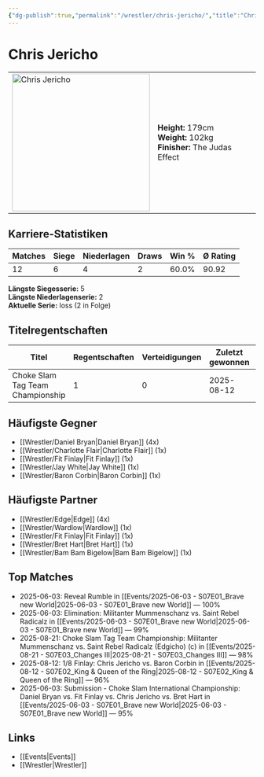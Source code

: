 ```yaml
---
{"dg-publish":true,"permalink":"/wrestler/chris-jericho/","title":"Chris Jericho","tags":["wrestler"],"noteIcon":""}
---
```



# Chris Jericho

<table>
        <tr>
        <td><img src="https://github.com/CptSpaulding1980/choke-slam-wrestling/releases/download/images/Chris_Jericho.png" width="280" alt="Chris Jericho"></td>
        <td>
        <b>Height:</b> 179cm<br>
        <b>Weight:</b> 102kg<br>
        <b>Finisher:</b> The Judas Effect<br>
        </td>
        </tr>
        </table>
        
## Karriere-Statistiken

| Matches | Siege | Niederlagen | Draws | Win % | Ø Rating |
|---------|-------|-------------|-------|-------|-----------|
| 12 | 6 | 4 | 2 | 60.0% | 90.92 |

**Längste Siegesserie:** 5<br>**Längste Niederlagenserie:** 2<br>**Aktuelle Serie:** loss (2 in Folge)

## Titelregentschaften
| Titel | Regentschaften | Verteidigungen | Zuletzt gewonnen | Aktuell |
|-------|---------------|----------------|------------------|---------|
| Choke Slam Tag Team Championship | 1 | 0 | 2025-08-12 |  |


## Häufigste Gegner
- [[Wrestler/Daniel Bryan\|Daniel Bryan]] (4x)
- [[Wrestler/Charlotte Flair\|Charlotte Flair]] (1x)
- [[Wrestler/Fit Finlay\|Fit Finlay]] (1x)
- [[Wrestler/Jay White\|Jay White]] (1x)
- [[Wrestler/Baron Corbin\|Baron Corbin]] (1x)

## Häufigste Partner
- [[Wrestler/Edge\|Edge]] (4x)
- [[Wrestler/Wardlow\|Wardlow]] (1x)
- [[Wrestler/Fit Finlay\|Fit Finlay]] (1x)
- [[Wrestler/Bret Hart\|Bret Hart]] (1x)
- [[Wrestler/Bam Bam Bigelow\|Bam Bam Bigelow]] (1x)

## Top Matches
- 2025-06-03: Reveal Rumble in [[Events/2025-06-03 - S07E01_Brave new World\|2025-06-03 - S07E01_Brave new World]] — 100%
- 2025-06-03: Elimination: Militanter Mummenschanz vs. Saint Rebel Radicalz in [[Events/2025-06-03 - S07E01_Brave new World\|2025-06-03 - S07E01_Brave new World]] — 99%
- 2025-08-21: Choke Slam Tag Team Championship: Militanter Mummenschanz vs. Saint Rebel Radicalz (Edgicho) (c) in [[Events/2025-08-21 - S07E03_Changes III\|2025-08-21 - S07E03_Changes III]] — 98%
- 2025-08-12: 1/8 Finlay: Chris Jericho vs. Baron Corbin in [[Events/2025-08-12 - S07E02_King & Queen of the Ring\|2025-08-12 - S07E02_King & Queen of the Ring]] — 96%
- 2025-06-03: Submission - Choke Slam International Championship: Daniel Bryan vs. Fit Finlay vs. Chris Jericho vs. Bret Hart in [[Events/2025-06-03 - S07E01_Brave new World\|2025-06-03 - S07E01_Brave new World]] — 95%

## Links
- [[Events\|Events]]
- [[Wrestler\|Wrestler]]
